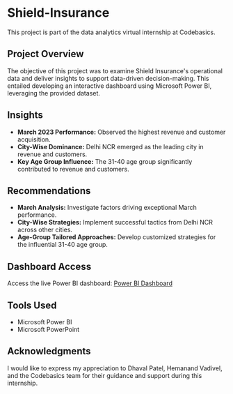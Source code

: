 # Shield-Insurance

This project is part of the data analytics virtual internship at Codebasics.

## Project Overview
The objective of this project was to examine Shield Insurance's operational data and deliver insights to support data-driven decision-making. This entailed developing an interactive dashboard using Microsoft Power BI, leveraging the provided dataset.

## Insights
- **March 2023 Performance:** Observed the highest revenue and customer acquisition.
- **City-Wise Dominance:** Delhi NCR emerged as the leading city in revenue and customers.
- **Key Age Group Influence:** The 31-40 age group significantly contributed to revenue and customers.

## Recommendations
- **March Analysis:** Investigate factors driving exceptional March performance.
- **City-Wise Strategies:** Implement successful tactics from Delhi NCR across other cities.
- **Age-Group Tailored Approaches:** Develop customized strategies for the influential 31-40 age group.

## Dashboard Access
Access the live Power BI dashboard: [Power BI Dashboard](https://app.powerbi.com/view?r=eyJrIjoiNjcwZDE5MTYtY2E4OS00YmJhLWIyOGItNzFhZmZhMDFmY2M5IiwidCI6ImM2ZTU0OWIzLTVmNDUtNDAzMi1hYWU5LWQ0MjQ0ZGM1YjJjNCJ9)

## Tools Used
- Microsoft Power BI
- Microsoft PowerPoint

## Acknowledgments
I would like to express my appreciation to Dhaval Patel, Hemanand Vadivel, and the Codebasics team for their guidance and support during this internship.
